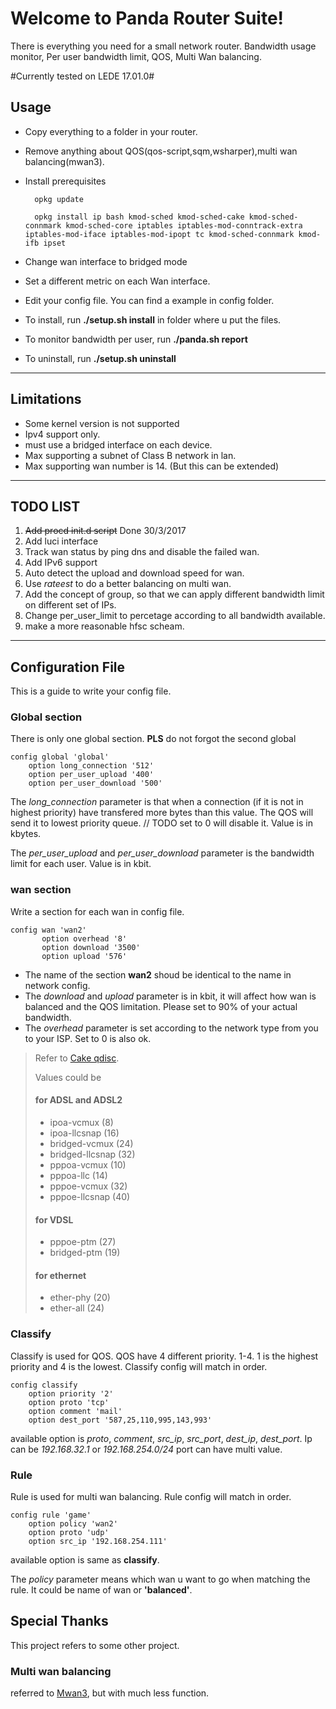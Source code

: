 Welcome to Panda Router Suite!
==========================


There is everything you need for a small network router.
Bandwidth usage monitor, Per user bandwidth limit, QOS, Multi Wan balancing.

#Currently tested on LEDE 17.01.0#

Usage
------------------

- Copy everything to a folder in your router.
- Remove anything about QOS(qos-script,sqm,wsharper),multi wan balancing(mwan3).
- Install prerequisites
	

		opkg update
		
		opkg install ip bash kmod-sched kmod-sched-cake kmod-sched-connmark kmod-sched-core iptables iptables-mod-conntrack-extra iptables-mod-iface iptables-mod-ipopt tc kmod-sched-connmark kmod-ifb ipset
 

- Change wan interface to bridged mode
- Set a different metric on each Wan interface.
- Edit your config file. You can find a example in config folder.
- To install, run **./setup.sh install** in folder where u put the files.
- To monitor bandwidth per user, run **./panda.sh report**
- To uninstall, run **./setup.sh uninstall**

-------------
Limitations
-------------

 - Some kernel version is not supported
 - Ipv4 support only.
 - must use a bridged interface on each device.
 - Max supporting a subnet of Class B network in lan.
 - Max supporting wan number is 14. (But this can be extended)

-------------------------

TODO LIST
-------------

 1. ~~Add procd init.d script~~ Done 30/3/2017
 2. Add luci interface
 3. Track wan status by ping dns and disable the failed wan.
 4. Add IPv6 support
 5. Auto detect the upload and download speed for wan.
 6. Use *rateest* to do a better balancing on multi wan.
 7. Add the concept of group, so that we can apply different bandwidth limit on different set of IPs.
 8. Change per_user_limit to percetage according to all bandwidth available.
 9. make a more reasonable hfsc scheam.

------------------------------------------
Configuration File
--------------------
This is a guide to write your config file.

### Global section ###
There is only one global section. **PLS** do not forgot the second global

	config global 'global'
		option long_connection '512'
		option per_user_upload '400'
		option per_user_download '500'
The *long_connection* parameter is that when a connection (if it is not in highest priority) have transfered more bytes than this value. The QOS will send it to lowest priority queue. // TODO set to 0 will disable it. Value is in kbytes. 

The *per_user_upload* and *per_user_download* parameter is the bandwidth limit for each user. Value is in kbit. 

### wan section ###
Write a section for each wan in config file.

	config wan 'wan2'
	       option overhead '8'
	       option download '3500'
	       option upload '576'
	
- The name of the section **wan2** shoud be identical to the name in network config.
- The *download* and *upload* parameter is in kbit, it will affect how wan is balanced and the QOS limitation. Please set to 90% of your actual bandwidth.
- The *overhead* parameter is set according to the network type from you to your ISP. Set to 0 is also ok.
>
> Refer to [Cake qdisc](https://www.bufferbloat.net/projects/codel/wiki/Cake/#extensive-framing-compensation-for-dsl-atm-pppoe).
> 
> Values could be
> #### for ADSL and ADSL2
> 
> - ipoa-vcmux (8)
> - ipoa-llcsnap (16)
> - bridged-vcmux (24) 
> - bridged-llcsnap (32)
> - pppoa-vcmux (10)
> - pppoa-llc (14) 
> - pppoe-vcmux (32)
> - pppoe-llcsnap (40)
>
> #### for VDSL
> 
> - pppoe-ptm (27)
> - bridged-ptm (19)
>
> #### for ethernet
> 
> - ether-phy (20)
> - ether-all (24)
> 

### Classify ###
Classify is used for QOS.
QOS have 4 different priority. 1-4. 1 is the highest priority and 4 is the lowest.
Classify config will match in order.

	config classify
		option priority '2'
		option proto 'tcp'
		option comment 'mail'
		option dest_port '587,25,110,995,143,993'

available option is *proto*, *comment*, *src_ip*, *src_port*, *dest_ip*, *dest_port*.
Ip can be *192.168.32.1* or *192.168.254.0/24*
port can have multi value.

### Rule ###
Rule is used for multi wan balancing.
Rule config will match in order. 

	config rule 'game'
		option policy 'wan2'
		option proto 'udp'
		option src_ip '192.168.254.111' 
available option is same as **classify**.

The *policy* parameter means which wan u want to go when matching the rule. It could be name of wan or **'balanced'**.


Special Thanks
----------------------------
This project refers to some other project.

### Multi wan balancing ###

referred to [Mwan3](https://github.com/Adze1502/mwan), but with much less function.



